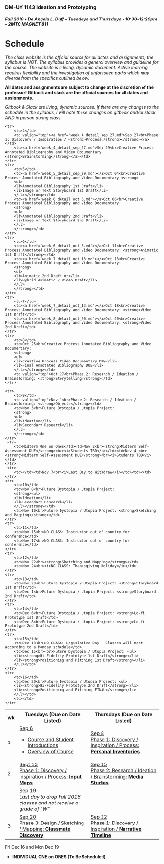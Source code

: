 ### DM-UY 1143 Ideation and Prototyping
##### Fall 2016 • De Angela L. Duff • Tuesdays and Thursdays • 10:30-12:20pm • 2MTC MAGNET 811

# Schedule

_The class website is the official source for all dates and assignments; the syllabus is NOT. The syllabus provides a general overview and guideline for the course. The website is a living, dynamic document. Active learning requires flexibility and the investigation of unforeseen paths which may diverge from the specifics outlined below._


**All dates and assignments are subject to change at the discretion of the professor! Gitbook and slack are the official sources for all dates and assignments.**

*Gitbook & Slack are living, dynamic sources. If there are any changes to the schedule in the syllabus, I will note these changes on gitbook and/or slack AND in person during class.*
<table>
    <tr>
        <th width="4%">wk</th>
        <th width="48%">Tuesdays (Due on Date Listed)</th>
        <th width="48%">Thursdays (Due on Date Listed)</th>
    </tr>
    <tr>
        <td>1</td>
        <td><a href="week_1_detail_sep_6.md">Sep 6<br>
        <ul>
        <li>Course and Student Introductions</li>
        <li>Overview of Course</li></a></td>
        <td><a href="week_1_detail_sep_6.md">Sep 8<br>Phase 1: Discovery / Inspiration / Process: <strong>Personal Inventories</strong</li></ul></a></td>
    </tr>
        <tr>
        <td>2</td> 
        <td valign="top"><a href="week_2_detail_sep_13.md">Sept 13<br>Phase 1: Discovery / Inspiration / Process: <strong>Input Maps</strong></a></td>
        <td valign="top"><a href="week_2_detail_sep_13.md">Sep 15<br>Phase 2: Research / Ideation / Brainstorming: <strong>Media Studies</strong></a></td>
    </tr>
        <tr>
        <td><td>Sep 19<br><i>Last day to drop Fall 2016 classes and not receive a grade of "W"</i></td><td></td>
    </tr>
    <tr>
        <td>3</td>    
        <td><a href="week_3_detail_sep_20.md">Sep 20<br>Phase 3: Design / Sketching / Mapping: <strong>Classmate Discovery</strong></a></td>
        <td valign="top"><a href="week_3_detail_sep_20.md">Sep 22<br>Phase 1: Discovery / Inspiration / <strong>Narrative Timeline</strong> </a></td>
    </tr>

    <tr>
        <td>4</td>
        <td valign="top"><a href="week_4_detail_sep_27.md">Sep 27<br>Phase 1: Discovery / Inspiration / <strong>Process</strong></strong></a></td>
        <td><a href="week_4_detail_sep_27.md">Sep 29<br>Creative Process Annotated Bibliography and Video Documentary <strong>Brainstorming</strong></a></td>
    </tr>
    <tr>
        <td>5</td>
        <td><a href="week_5_detail_sep_29.md"></a>Oct 04<br>Creative Process Annotated Bibliography and Video Documentary <strong>
        <ul>
        <li>Annotated Bibliography 1st Draft</li>
        <li>Image or Text Storyboard 1st Draft</li>
        </ul></strong></td>
        <td><a href="week_6_detail_oct_6.md"></a>Oct 06<br>Creative Process Annotated Bibliography and Video Documentary 
        <strong>
        <ul>
        <li>Annotated Bibliography 2nd Draft</li>
        <li>Image or Text Storyboard 2nd Draft</li>
        </ul>
        </strong></td>
    </tr>
    <tr>
        <td>6</td>    
        <td><a href="week_6_detail_oct_6.md"></a>Oct 11<br>Creative Process Annotated Bibliography and Video Documentary: <strong>Animatic 1st Draft</strong></td>
        <td><a href="week_7_detail_oct_13.md"></a>Oct 13<br>Creative Process Annotated Bibliography and Video Documentary: 
        <strong>
        <ul>
        <li>Animatic 2nd Draft or</li>
        <li>Hybrid Animatic / Video Draft</li>
        </ul>
        </strong></td>
    </tr>
    <tr>
        <td>7</td>     
        <td><a href="week_7_detail_oct_13.md"></a>Oct 18<br>Creative Process Annotated Bibliography and Video Documentary: <strong>Video 1st Draft</td>
        <td><a href="week_8_detail_oct_20.md"></a>Oct 20<br>Creative Process Annotated Bibliography and Video Documentary: <strong>Video 2nd Draft</td>
    </tr>
    <tr>
        <td>8</td>     
        <td>Oct 25<br>Creative Process Annotated Bibliography and Video Documentary: 
        <strong>
        <ul>
        <li>Creative Process Video Documentary DUE</li>
        <li>Final Annotated Bibliography DUE</li>
        </ul></strong></td>
        <td valign="top">Oct 27<br>Phase 2: Research / Ideation / Brainstorming: <strong>Storytelling</strong></td>
    </tr>
     
    <tr>
        <td>9</td>      
        <td valign="top">Nov 1<br>Phase 2: Research / Ideation / Brainstorming: <strong>Objects</strong></td>
        <td>Nov 3<br>Future Dystopia / Utopia Project: 
        <strong>
        <ul>
        <li>Ideation</li>
        <li>Secondary Research</li>
        </ul>
        </strong></td>
    </tr>
     <tr>
        <td>Midterm One on Ones</td><td>Nov 2<br><strong>Midterm Self-Assessment DUE</strong><br><i>Students TBD</i></td><td>Nov 4 <br><strong>Midterm Self-Assessment DUE</strong><br><i>Students TBD</i></td>
    </tr>
     <tr>
        <td></td><td>Nov 7<br><i>Last Day to Withdraw</i></td><td></td>
    </tr>
    <tr>
        <td>10</td>     
        <td>Nov 8<br>Future Dystopia / Utopia Project: 
        <strong><ul>
        <li>Ideation</li>
        <li>Secondary Research</li>
        </ul></strong></td>
        <td>Nov 10<br>Future Dystopia / Utopia Project: <strong>Sketching and Mapping</strong></td>
    </tr>
    <tr>
        <td>11</td>   
        <td>Nov 15<br>NO CLASS: Instructor out of country for conference</td>
        <td>Nov 17<br>NO CLASS: Instructor out of country for conference</td>
    </tr>
    <tr>
        <td>12</td>   
        <td>Nov 22<br><strong>Sketching and Mapping</strong></td>
        <td>Nov 24<br><i>NO CLASS: Thanksgiving Holiday</i></td>
    </tr>
    <tr>
        <td>13</td>  
        <td>Nov 29<br>Future Dystopia / Utopia Project: <strong>Storyboard 1st Draft</td>
        <td>Dec 1<br>Future Dystopia / Utopia Project: <strong>Storyboard 2nd Draft</td>
    </tr>
    <tr>
        <td>14</td>    
        <td>Dec 6<br>Future Dystopia / Utopia Project: <strong>Lo-fi Prototype 1st Draft</td>
        <td>Dec 8<br>Future Dystopia / Utopia Project: <strong>Lo-fi Prototype 2nd Draft</td>
    </tr>
    <tr>
        <td>15</td>     
        <td>Dec 13<br>NO CLASS: Legislative Day - Classes will meet according to a Monday schedule</td>  
        <td>Dec 15<br><br>Future Dystopia / Utopia Project: <ul>
        <li><strong>Hi-Fidelity Prototype 1st Draft</strong></li>
        <li><strong>Positioning and Pitching 1st Draft</strong></li>
        </ul></td>
    </tr>
    <tr>
        <td>16</td>
        <td>Dec 20<br>Future Dystopia / Utopia Project: <ul>
        <li><strong>Hi-Fidelity Prototype 2nd Draft</strong></li>
        <li><strong>Positioning and Pitching FINAL</strong></li>
        </ul></td>
        <td></td>
    </tr>
</table>

Fri Dec 16 and Mon Dec 19<br>
* **INDIVIDUAL ONE on ONES (To Be Scheduled)**



